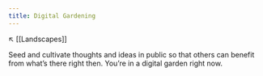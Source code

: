 ```yaml
---
title: Digital Gardening
---
```

↖️ [[Landscapes]]

Seed and cultivate thoughts and ideas in public so that others can benefit from what’s there right then. You’re in a digital garden right now.